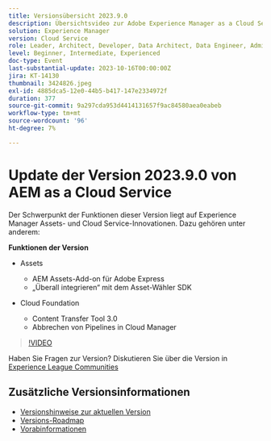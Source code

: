 ```yaml
---
title: Versionsübersicht 2023.9.0
description: Übersichtsvideo zur Adobe Experience Manager as a Cloud Service-Version 2023.9.0
solution: Experience Manager
version: Cloud Service
role: Leader, Architect, Developer, Data Architect, Data Engineer, Admin, User
level: Beginner, Intermediate, Experienced
doc-type: Event
last-substantial-update: 2023-10-16T00:00:00Z
jira: KT-14130
thumbnail: 3424826.jpeg
exl-id: 4885dca5-12e0-44b5-b417-147e2334972f
duration: 377
source-git-commit: 9a297cda953d4414131657f9ac84580aea0eabeb
workflow-type: tm+mt
source-wordcount: '96'
ht-degree: 7%

---
```


# Update der Version 2023.9.0 von AEM as a Cloud Service

Der Schwerpunkt der Funktionen dieser Version liegt auf Experience Manager Assets- und Cloud Service-Innovationen. Dazu gehören unter anderem:

**Funktionen der Version**

* Assets
   * AEM Assets-Add-on für Adobe Express
   * „Überall integrieren“ mit dem Asset-Wähler SDK

* Cloud Foundation
   * Content Transfer Tool 3.0
   * Abbrechen von Pipelines in Cloud Manager

>[!VIDEO](https://video.tv.adobe.com/v/3424826/?learn=on)

Haben Sie Fragen zur Version?  Diskutieren Sie über die Version in [Experience League Communities](https://adobe.ly/3rMScIU)

## Zusätzliche Versionsinformationen

* [Versionshinweise zur aktuellen Version](https://experienceleague.adobe.com/docs/experience-manager-cloud-service/content/release-notes/home.html?lang=de)
* [Versions-Roadmap](https://experienceleague.adobe.com/docs/experience-manager-release-information/aem-release-updates/update-releases-roadmap.html?lang=de)
* [Vorabinformationen](https://experienceleague.adobe.com/docs/experience-manager-cloud-service/content/release-notes/prerelease.html)

